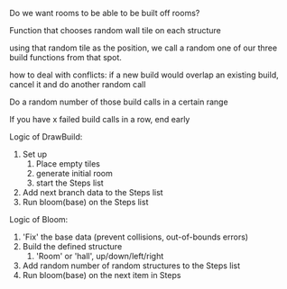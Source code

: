 
Do we want rooms to be able to be built off rooms?

Function that chooses random wall tile on each structure 

using that random tile as the position, we call a random one of our three build functions 
from that spot.

how to deal with conflicts:
if a new build would overlap an existing build, cancel it and do another random call
 

Do a random number of those build calls in a certain range

If you have x failed build calls in a row, end early

Logic of DrawBuild:
1. Set up
   1. Place empty tiles 
   2. generate initial room
   3. start the Steps list
2. Add next branch data to the Steps list
3. Run bloom(base) on the Steps list

Logic of Bloom:
   1. 'Fix' the base data (prevent collisions, out-of-bounds errors)
   2. Build the defined structure
        1. 'Room' or 'hall', up/down/left/right
   3. Add random number of random structures to the Steps list
   4. Run bloom(base) on the next item in Steps



